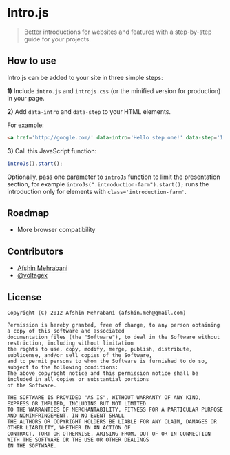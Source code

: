 # Intro.js
> Better introductions for websites and features with a step-by-step guide for your projects.

## How to use
Intro.js can be added to your site in three simple steps:

**1)** Include `intro.js` and `introjs.css` (or the minified version for production) in your page.

**2)** Add `data-intro` and `data-step` to your HTML elements.  

For example: 
```html
<a href='http://google.com/' data-intro='Hello step one!' data-step='1'></a>
````
  
**3)** Call this JavaScript function:
```javascript
introJs().start();
````
 
Optionally, pass one parameter to `introJs` function to limit the presentation section, for example `introJs(".introduction-farm").start();` runs the introduction only for elements with `class='introduction-farm'`.

## Roadmap
- More browser compatibility

## Contributors
- [Afshin Mehrabani](http://afshinm.name/)  
- [@voltagex](http://github.com/voltagex)

## License

    Copyright (C) 2012 Afshin Mehrabani (afshin.meh@gmail.com)
    
    Permission is hereby granted, free of charge, to any person obtaining a copy of this software and associated 
    documentation files (the "Software"), to deal in the Software without restriction, including without limitation 
    the rights to use, copy, modify, merge, publish, distribute, sublicense, and/or sell copies of the Software, 
    and to permit persons to whom the Software is furnished to do so, subject to the following conditions:
    The above copyright notice and this permission notice shall be included in all copies or substantial portions 
    of the Software.
    
    THE SOFTWARE IS PROVIDED "AS IS", WITHOUT WARRANTY OF ANY KIND, EXPRESS OR IMPLIED, INCLUDING BUT NOT LIMITED 
    TO THE WARRANTIES OF MERCHANTABILITY, FITNESS FOR A PARTICULAR PURPOSE AND NONINFRINGEMENT. IN NO EVENT SHALL 
    THE AUTHORS OR COPYRIGHT HOLDERS BE LIABLE FOR ANY CLAIM, DAMAGES OR OTHER LIABILITY, WHETHER IN AN ACTION OF 
    CONTRACT, TORT OR OTHERWISE, ARISING FROM, OUT OF OR IN CONNECTION WITH THE SOFTWARE OR THE USE OR OTHER DEALINGS 
    IN THE SOFTWARE.
